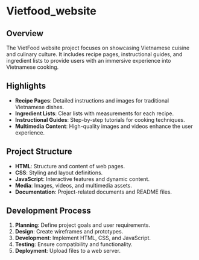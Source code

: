 # Vietfood_website


## Overview
The VietFood website project focuses on showcasing Vietnamese cuisine and culinary culture. It includes recipe pages, instructional guides, and ingredient lists to provide users with an immersive experience into Vietnamese cooking.

## Highlights
- **Recipe Pages**: Detailed instructions and images for traditional Vietnamese dishes.
- **Ingredient Lists**: Clear lists with measurements for each recipe.
- **Instructional Guides**: Step-by-step tutorials for cooking techniques.
- **Multimedia Content**: High-quality images and videos enhance the user experience.

## Project Structure
- **HTML**: Structure and content of web pages.
- **CSS**: Styling and layout definitions.
- **JavaScript**: Interactive features and dynamic content.
- **Media**: Images, videos, and multimedia assets.
- **Documentation**: Project-related documents and README files.

## Development Process
1. **Planning**: Define project goals and user requirements.
2. **Design**: Create wireframes and prototypes.
3. **Development**: Implement HTML, CSS, and JavaScript.
4. **Testing**: Ensure compatibility and functionality.
5. **Deployment**: Upload files to a web server.

